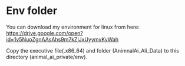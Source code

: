 # Env folder

You can download my environment for linux from here: https://drive.google.com/open?id=1v5NuoZgnAAsAhs9m7kZjJxUyymvKyWah 

Copy the executive file(.x86_64) and folder (AnimnalAi_Ali_Data) to this directory (animal_ai_private/env). 

